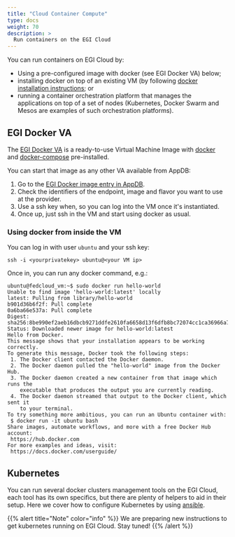```yaml
---
title: "Cloud Container Compute"
type: docs
weight: 70
description: >
  Run containers on the EGI Cloud 
---
```


You can run containers on EGI Cloud by:

-   Using a pre-configured image with docker (see EGI Docker VA) below;
-   installing docker on top of an existing VM (by following [docker
    installation
    instructions](https://docs.docker.com/engine/installation/); or
-   running a container orchestration platform that manages the
    applications on top of a set of nodes (Kubernetes, Docker Swarm and
    Mesos are examples of such orchestration platforms).

## EGI Docker VA

The [EGI Docker
VA](https://appdb.egi.eu/store/vappliance/docker.ubuntu.16.04) is a
ready-to-use Virtual Machine Image with
[docker](https://www.docker.com/) and
[docker-compose](https://docs.docker.com/compose/) pre-installed.

You can start that image as any other VA available from AppDB:

1.  Go to the [EGI Docker image entry in
    AppDB](https://appdb.egi.eu/store/vappliance/docker.ubuntu.16.04).
2.  Check the identifiers of the endpoint, image and flavor you want to
    use at the provider.
3.  Use a ssh key when, so you can log into the VM once it\'s
    instantiated.
4.  Once up, just ssh in the VM and start using docker as usual.

### Using docker from inside the VM

You can log in with user `ubuntu` and your ssh key:

``` {.console}
ssh -i <yourprivatekey> ubuntu@<your VM ip>
```

Once in, you can run any docker command, e.g.:

``` {.console}
ubuntu@fedcloud_vm:~$ sudo docker run hello-world
Unable to find image 'hello-world:latest' locally
latest: Pulling from library/hello-world
b901d36b6f2f: Pull complete
0a6ba66e537a: Pull complete
Digest: sha256:8be990ef2aeb16dbcb9271ddfe2610fa6658d13f6dfb8bc72074cc1ca36966a7
Status: Downloaded newer image for hello-world:latest
Hello from Docker.
This message shows that your installation appears to be working correctly.
To generate this message, Docker took the following steps:
 1. The Docker client contacted the Docker daemon.
 2. The Docker daemon pulled the "hello-world" image from the Docker Hub.
 3. The Docker daemon created a new container from that image which runs the
    executable that produces the output you are currently reading.
 4. The Docker daemon streamed that output to the Docker client, which sent it
    to your terminal.
To try something more ambitious, you can run an Ubuntu container with:
 $ docker run -it ubuntu bash
Share images, automate workflows, and more with a free Docker Hub account:
 https://hub.docker.com
For more examples and ideas, visit:
 https://docs.docker.com/userguide/
```

## Kubernetes

You can run several docker clusters management tools on the EGI Cloud,
each tool has its own specifics, but there are plenty of helpers to aid
in their setup. Here we cover how to configure Kubernetes by using
[ansible](https://www.ansible.com/).

{{% alert title="Note" color="info" %}}
We are preparing new instructions to get kubernetes running on EGI
Cloud. Stay tuned!
{{% /alert %}}
